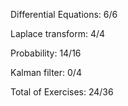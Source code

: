 
Differential Equations: 6/6

Laplace transform: 4/4

Probability: 14/16

Kalman filter: 0/4

Total of Exercises: 24/36

